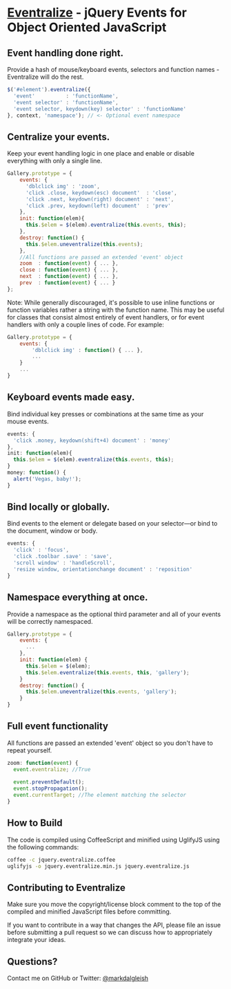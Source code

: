 [Eventralize](http://markdalgleish.com/projects/eventralize) - jQuery Events for Object Oriented JavaScript
===========================================================================================================

Event handling done right.
--------------------------

Provide a hash of mouse/keyboard events, selectors and function names - Eventralize will do the rest.

``` js
$('#element').eventralize({
  'event'          : 'functionName',
  'event selector' : 'functionName',
  'event selector, keydown(key) selector' : 'functionName'
}, context, 'namespace'); // <- Optional event namespace
```

Centralize your events.
-----------------------

Keep your event handling logic in one place and enable or disable everything with only a single line.

``` js
Gallery.prototype = {
    events: {
      'dblclick img' : 'zoom',
      'click .close, keydown(esc) document'  : 'close',
      'click .next, keydown(right) document' : 'next',
      'click .prev, keydown(left) document'  : 'prev'
    },
    init: function(elem){
      this.$elem = $(elem).eventralize(this.events, this);
    },
    destroy: function() {
      this.$elem.uneventralize(this.events);
    },
    //All functions are passed an extended 'event' object
    zoom  : function(event) { ... },
    close : function(event) { ... },
    next  : function(event) { ... },
    prev  : function(event) { ... }
};
```

Note: While generally discouraged, it's possible to use inline functions or function variables rather
a string with the function name. This may be useful for classes that consist almost entirely of event handlers,
or for event handlers with only a couple lines of code. For example:

``` js
Gallery.prototype = {
    events: {
        'dblclick img' : function() { ... },
        ...
    }
    ...
}
```


Keyboard events made easy.
--------------------------

Bind individual key presses or combinations at the same time as your mouse events.

``` js
events: {
  'click .money, keydown(shift+4) document' : 'money'
},
init: function(elem){
  this.$elem = $(elem).eventralize(this.events, this);
}
money: function() {
  alert('Vegas, baby!');
}
```

Bind locally or globally.
-------------------------

Bind events to the element or delegate based on your selector—or bind to the document, window or body.

``` js
events: {
  'click' : 'focus',
  'click .toolbar .save' : 'save',
  'scroll window' : 'handleScroll',
  'resize window, orientationchange document' : 'reposition'
}
```

Namespace everything at once.
-----------------------------

Provide a namespace as the optional third parameter and all of your events will be correctly namespaced.

``` js
Gallery.prototype = {
    events: {
      ...
    },
    init: function(elem) {
      this.$elem = $(elem);
      this.$elem.eventralize(this.events, this, 'gallery');
    }
    destroy: function() {
      this.$elem.uneventralize(this.events, 'gallery');
    }
}
```

Full event functionality
------------------------

All functions are passed an extended 'event' object so you don't have to repeat yourself.

``` js
zoom: function(event) {
  event.eventralize; //True
  
  event.preventDefault();
  event.stopPropagation();
  event.currentTarget; //The element matching the selector
}
```

How to Build
------------

The code is compiled using CoffeeScript and minified using UglifyJS using the following commands:

``` bash
coffee -c jquery.eventralize.coffee
uglifyjs -o jquery.eventralize.min.js jquery.eventralize.js
````

Contributing to Eventralize
---------------------------

Make sure you move the copyright/license block comment to the top of the compiled and minified JavaScript files before committing.

If you want to contribute in a way that changes the API, please file an issue before submitting a pull request so we can discuss how to appropriately integrate your ideas.

Questions?
----------

Contact me on GitHub or Twitter: [@markdalgleish](http://twitter.com/markdalgleish)